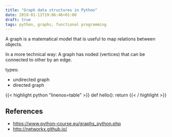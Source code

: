 ```yaml
---
title: "Graph data structures in Python"
date: 2019-01-11T19:06:46+01:00
draft: true
tags: python, graphs, functional programming
---
```


A graph is a matematical model that is useful to map relations between objects.

In a more technical way: A graph has noded (vertices) that can be connected to other by an edge.

types:

* undirected graph
* directed graph

{{< highlight python "linenos=table" >}}
def hello():
    return
{{< / highlight >}}

## References

* <https://www.python-course.eu/graphs_python.php>
* <http://networkx.github.io/>